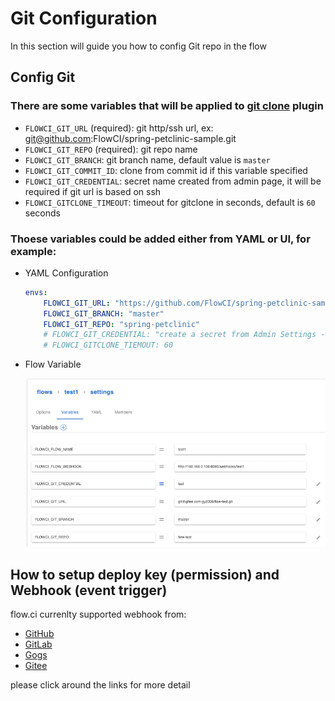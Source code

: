 # Git Configuration

In this section will guide you how to config Git repo in the flow

## Config Git

### There are some variables that will be applied to [git clone](https://github.com/flowci-plugins/gitclone) plugin

- `FLOWCI_GIT_URL` (required): git http/ssh url, ex: git@github.com:FlowCI/spring-petclinic-sample.git
- `FLOWCI_GIT_REPO` (required): git repo name
- `FLOWCI_GIT_BRANCH`: git branch name, default value is `master`
- `FLOWCI_GIT_COMMIT_ID`: clone from commit id if this variable specified
- `FLOWCI_GIT_CREDENTIAL`: secret name created from admin page, it will be required if git url is based on ssh
- `FLOWCI_GITCLONE_TIMEOUT`: timeout for gitclone in seconds, default is `60` seconds

###  Thoese variables could be added either from YAML or UI, for example:

- YAML Configuration

    ```yaml
    envs:
        FLOWCI_GIT_URL: "https://github.com/FlowCI/spring-petclinic-sample.git"
        FLOWCI_GIT_BRANCH: "master"
        FLOWCI_GIT_REPO: "spring-petclinic"
        # FLOWCI_GIT_CREDENTIAL: "create a secret from Admin Settings -> Secrets -> +"
        # FLOWCI_GITCLONE_TIEMOUT: 60
    ```

- Flow Variable

    ![git vars](./img/git_settings.png)



## How to setup deploy key (permission) and Webhook (event trigger)

flow.ci currenlty supported webhook from:

- [GitHub](./github.md)
- [GitLab](./gitlab.md)
- [Gogs](./gogs.md)
- [Gitee](./gitee.md)

please click around the links for more detail
